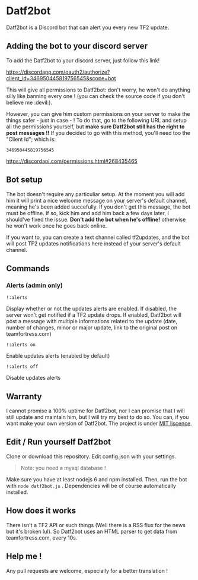 # Datf2bot

Datf2bot is a Discord bot that can alert you every new TF2 update.

## Adding the bot to your discord server

To add the Datf2bot to your discord server, just follow this link!

https://discordapp.com/oauth2/authorize?client_id=346950445819756545&scope=bot

This will give all permissions to Datf2bot: don't worry, he won't do anything silly like banning every one ! (you can check the source code if you don't believe me :devil:).

However, you can give him custom permissions on your server to make the things safer - just in case - ! To do that, go to the following URL and setup all the permissions yourself, but __make sure Datf2bot still has the right to post messages !!__ If you decided to go with this method, you'll need too the "Client Id"; which is:
    
    346950445819756545

https://discordapi.com/permissions.html#268435465

## Bot setup

The bot doesn't require any particuliar setup. At the moment you will add him it will print a nice welcome message on your server's default channel, meaning he's been added succefully. If you don't get this message, the bot must be offline. If so, kick him and add him back a few days later, I should've fixed the issue. __Don't add the bot when he's offline!__ otherwise he won't work once he goes back online.

If you want to, you can create a text channel called tf2updates, and the bot will post TF2 updates notifications here instead of your server's default channel.

## Commands

### Alerts (admin only)


    !:alerts

Display whether or not the updates alerts are enabled. If disabled, the server won't get notified if a TF2 update drops. If enabled, Datf2bot will post a message with multiple informations related to the update (date, number of changes, minor or major update, link to the original post on teamfortress.com)

    !:alerts on

Enable updates alerts (enabled by default)

    !:alerts off
Disable updates alerts

## Warranty

I cannot promise a 100% uptime for Datf2bot, nor I can promise that I will still update and maintain him, but I will try my best to do so. You can, if you want make your own version of Datf2bot. The project is under [MIT liscence](https://en.wikipedia.org/wiki/MIT_License).

## Edit / Run yourself Datf2bot

Clone or download this repository. Edit config.json with your settings. 

> Note: you need a mysql database !

Make sure you have at least nodejs 6 and npm installed.
Then, run the bot with ```node datf2bot.js``` .
Dependencies will be of course automatically installed.

## How does it works

There isn't a TF2 API or such things (Well there is a RSS flux for the news but it's broken lul). So Datf2bot uses an HTML parser to get data from teamfortress.com, every 10s.

## Help me !

Any pull requests are welcome, especially for a better translation !